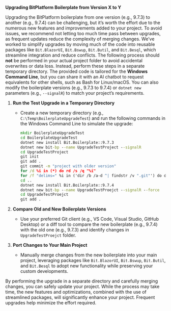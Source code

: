 **Upgrading BitPlatform Boilerplate from Version X to Y**

Upgrading the BitPlatform boilerplate from one version (e.g., 9.7.3) to another (e.g., 9.7.4) can be challenging, but it’s worth the effort due to the numerous new features and improvements added to your project.
To avoid issues, we recommend not letting too much time pass between upgrades, as frequent updates reduce the complexity of merging changes.
We’ve worked to simplify upgrades by moving much of the code into reusable packages like `Bit.BlazorUI`, `Bit.Bswup`, `Bit.Butil`, and `Bit.Besql`, which streamline integration and reduce conflicts.
The following process should **not** be performed in your actual project folder to avoid accidental overwrites or data loss. Instead, perform these steps in a separate temporary directory.
The provided code is tailored for the **Windows Command Line**, but you can share it with an AI chatbot to request equivalents for other shells, such as Bash for Linux/macOS.
You can also modify the boilerplate versions (e.g., 9.7.3 to 9.7.4) or `dotnet new` parameters (e.g., `--signalR`) to match your project’s requirements.

1. **Run the Test Upgrade in a Temporary Directory**
   - Create a new temporary directory (e.g., `C:\Temp\BoilerplateUpgradeTest`) and run the following commands in the Windows Command Line to simulate the upgrade:

     ```cmd
     mkdir BoilerplateUpgradeTest
     cd BoilerplateUpgradeTest
     dotnet new install Bit.Boilerplate::9.7.3
     dotnet new bit-bp --name UpgradeTestProject --signalR
     cd UpgradeTestProject
     git init
     git add .
     git commit -m "project with older version"
     for /d %i in (*) do rd /s /q "%i"
     for /f "delims=" %i in ('dir /b /a-d ^| findstr /v ".git"') do del /f /q "%i"
     cd ..
     dotnet new install Bit.Boilerplate::9.7.4
     dotnet new bit-bp --name UpgradeTestProejct --signalR --force
     cd UpgradeTestProejct
     git add .
     ```

2. **Compare Old and New Boilerplate Versions**
   - Use your preferred Git client (e.g., VS Code, Visual Studio, GitHub Desktop) or a diff tool to compare the new boilerplate (e.g., 9.7.4) with the old one (e.g., 9.7.3) and identify changes in `UpgradeTestProejct` folder.

3. **Port Changes to Your Main Project**
   - Manually merge changes from the new boilerplate into your main project, leveraging packages like `Bit.BlazorUI`, `Bit.Bswup`, `Bit.Butil`, and `Bit.Besql` to adopt new functionality while preserving your custom developments.

By performing the upgrade in a separate directory and carefully merging changes, you can safely update your project.
While the process may take time, the new features and optimizations, combined with the use of streamlined packages, will significantly enhance your project. Frequent upgrades help minimize the effort required.